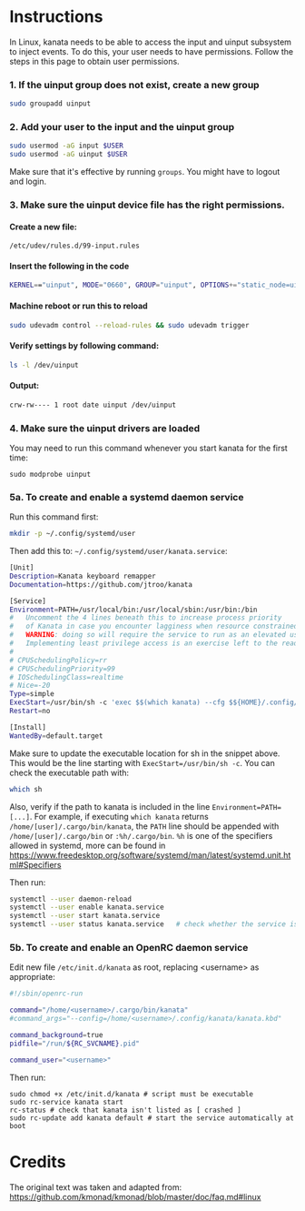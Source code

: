 # Instructions

In Linux, kanata needs to be able to access the input and uinput subsystem to inject events. To do this, your user needs to have permissions. Follow the steps in this page to obtain user permissions.

### 1. If the uinput group does not exist, create a new group

```bash
sudo groupadd uinput
```

### 2. Add your user to the input and the uinput group

```bash
sudo usermod -aG input $USER
sudo usermod -aG uinput $USER
```

Make sure that it's effective by running `groups`. You might have to logout and login.

### 3. Make sure the uinput device file has the right permissions.

#### Create a new file:
`/etc/udev/rules.d/99-input.rules`

#### Insert the following in the code
```bash
KERNEL=="uinput", MODE="0660", GROUP="uinput", OPTIONS+="static_node=uinput"
```

#### Machine reboot or run this to reload
```bash
sudo udevadm control --reload-rules && sudo udevadm trigger
```

#### Verify settings by following command:
```bash
ls -l /dev/uinput
```

#### Output:
```bash
crw-rw---- 1 root date uinput /dev/uinput
```

### 4. Make sure the uinput drivers are loaded

You may need to run this command whenever you start kanata for the first time:

```
sudo modprobe uinput
```
### 5a. To create and enable a systemd daemon service

Run this command first:
```bash
mkdir -p ~/.config/systemd/user
```

Then add this to: `~/.config/systemd/user/kanata.service`:
```bash
[Unit]
Description=Kanata keyboard remapper
Documentation=https://github.com/jtroo/kanata

[Service]
Environment=PATH=/usr/local/bin:/usr/local/sbin:/usr/bin:/bin
#   Uncomment the 4 lines beneath this to increase process priority
#   of Kanata in case you encounter lagginess when resource constrained.
#   WARNING: doing so will require the service to run as an elevated user such as root.
#   Implementing least privilege access is an exercise left to the reader.
#
# CPUSchedulingPolicy=rr
# CPUSchedulingPriority=99
# IOSchedulingClass=realtime
# Nice=-20
Type=simple
ExecStart=/usr/bin/sh -c 'exec $$(which kanata) --cfg $${HOME}/.config/kanata/config.kbd'
Restart=no

[Install]
WantedBy=default.target
```

Make sure to update the executable location for sh in the snippet above.
This would be the line starting with `ExecStart=/usr/bin/sh -c`.
You can check the executable path with:
```bash
which sh
```

Also, verify if the path to kanata is included in the line `Environment=PATH=[...]`.
For example, if executing `which kanata` returns `/home/[user]/.cargo/bin/kanata`, the `PATH` line should be appended with `/home/[user]/.cargo/bin` or `:%h/.cargo/bin`.
`%h` is one of the specifiers allowed in systemd, more can be found in https://www.freedesktop.org/software/systemd/man/latest/systemd.unit.html#Specifiers

Then run:
```bash
systemctl --user daemon-reload
systemctl --user enable kanata.service
systemctl --user start kanata.service
systemctl --user status kanata.service   # check whether the service is running
```
### 5b. To create and enable an OpenRC daemon service
Edit new file `/etc/init.d/kanata` as root, replacing \<username\> as appropriate:
```bash
#!/sbin/openrc-run

command="/home/<username>/.cargo/bin/kanata"
#command_args="--config=/home/<username>/.config/kanata/kanata.kbd"

command_background=true
pidfile="/run/${RC_SVCNAME}.pid"

command_user="<username>"
```

Then run:
```
sudo chmod +x /etc/init.d/kanata # script must be executable
sudo rc-service kanata start
rc-status # check that kanata isn't listed as [ crashed ]
sudo rc-update add kanata default # start the service automatically at boot
```

# Credits

The original text was taken and adapted from: https://github.com/kmonad/kmonad/blob/master/doc/faq.md#linux
